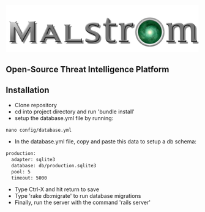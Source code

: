 ![alt tag](app/assets/images/Malstrom.png)  

Open-Source Threat Intelligence Platform
---------

Installation
---------
* Clone repository
* cd into project directory and run 'bundle install'
* setup the database.yml file by running:
```
nano config/database.yml
```	
  
* In the database.yml file, copy and paste this data to setup a db schema:
```
production:
  adapter: sqlite3
  database: db/production.sqlite3
  pool: 5
  timeout: 5000
``` 
* Type Ctrl-X and hit return to save
* Type 'rake db:migrate' to run database migrations
* Finally, run the server with the command 'rails server'